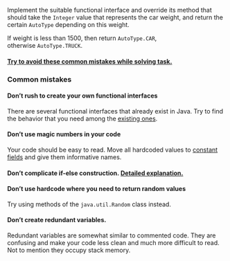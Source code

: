 Implement the suitable functional interface and override its method that should take the `Integer` value that represents the car weight, and return the certain `AutoType` depending on this weight.

If weight is less than 1500, then return `AutoType.CAR`, otherwise `AutoType.TRUCK`.

#### [Try to avoid these common mistakes while solving task.](https://mate-academy.github.io/jv-program-common-mistakes/java-core/java-eight/functional-interfaces)

### Common mistakes[](https://mate-academy.github.io/jv-program-common-mistakes/java-core/java-eight/functional-interfaces#common-mistakes)

#### Don’t rush to create your own functional interfaces[](https://mate-academy.github.io/jv-program-common-mistakes/java-core/java-eight/functional-interfaces#dont-rush-to-create-your-own-functional-interfaces)

There are several functional interfaces that already exist in Java. Try to find the behavior that you need among the [existing ones](https://docs.oracle.com/javase/8/docs/api/java/util/function/package-summary.html).

#### Don’t use magic numbers in your code[](https://mate-academy.github.io/jv-program-common-mistakes/java-core/java-eight/functional-interfaces#dont-use-magic-numbers-in-your-code)

Your code should be easy to read. Move all hardcoded values to [constant fields](https://mate-academy.github.io/style-guides/java/java.html#s5.2.4-constant-names) and give them informative names.

#### Don’t complicate if-else construction. [Detailed explanation.](https://www.youtube.com/watch?v=P-UmyrbGjwE&list=PL7FuXFaDeEX1smwnp-9ri8DBpgdo7Msu2)[](https://mate-academy.github.io/jv-program-common-mistakes/java-core/java-eight/functional-interfaces#dont-complicate-if-else-construction-detailed-explanation)

#### Don’t use hardcode where you need to return random values[](https://mate-academy.github.io/jv-program-common-mistakes/java-core/java-eight/functional-interfaces#dont-use-hardcode-where-you-need-to-return-random-values)

Try using methods of the `java.util.Random` class instead.

#### Don’t create redundant variables.[](https://mate-academy.github.io/jv-program-common-mistakes/java-core/java-eight/functional-interfaces#dont-create-redundant-variables)

Redundant variables are somewhat similar to commented code. They are confusing and make your code less clean and much more difficult to read. Not to mention they occupy stack memory.